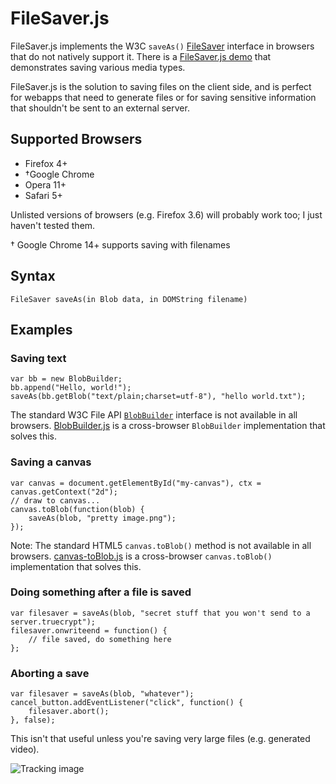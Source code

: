 FileSaver.js
============

FileSaver.js implements the W3C `saveAs()` [FileSaver][1] interface in browsers that do
not natively support it. There is a [FileSaver.js demo][2] that demonstrates saving
various media types.

FileSaver.js is the solution to saving files on the client side, and is perfect for
webapps that need to generate files or for saving sensitive information that shouldn't be
sent to an external server.

Supported Browsers
------------------

* Firefox 4+
* †Google Chrome
* Opera 11+
* Safari 5+

Unlisted versions of browsers (e.g. Firefox 3.6) will probably work too; I just haven't
tested them.

† Google Chrome 14+ supports saving with filenames

Syntax
------

    FileSaver saveAs(in Blob data, in DOMString filename)

Examples
--------

### Saving text

    var bb = new BlobBuilder;
    bb.append("Hello, world!");
    saveAs(bb.getBlob("text/plain;charset=utf-8"), "hello world.txt");

The standard W3C File API [`BlobBuilder`][3] interface is not available in all browsers.
[BlobBuilder.js][4] is a cross-browser `BlobBuilder` implementation that solves this.

### Saving a canvas

    var canvas = document.getElementById("my-canvas"), ctx = canvas.getContext("2d");
	// draw to canvas...
    canvas.toBlob(function(blob) {
        saveAs(blob, "pretty image.png");
    });

Note: The standard HTML5 `canvas.toBlob()` method is not available in all browsers.
[canvas-toBlob.js][5] is a cross-browser `canvas.toBlob()` implementation that solves
this.

### Doing something after a file is saved

    var filesaver = saveAs(blob, "secret stuff that you won't send to a server.truecrypt");
    filesaver.onwriteend = function() {
		// file saved, do something here
    };

### Aborting a save

    var filesaver = saveAs(blob, "whatever");
	cancel_button.addEventListener("click", function() {
        filesaver.abort();
    }, false);

This isn't that useful unless you're saving very large files (e.g. generated video).

![Tracking image](//in.getclicky.com/212712ns.gif)

  [1]: http://www.w3.org/TR/file-writer-api/#the-filesaver-interface
  [2]: http://oftn.org/projects/FileSaver.js/demo/
  [3]: http://www.w3.org/TR/file-writer-api/#the-blobbuilder-interface
  [4]: https://github.com/eligrey/BlobBuilder.js
  [5]: https://github.com/eligrey/canvas-toBlob.js

